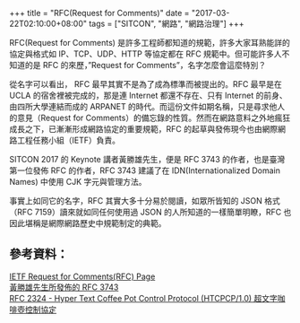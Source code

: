 +++
title = "RFC(Request for Comments)"
date = "2017-03-22T02:10:00+08:00"
tags = ["SITCON", "網路", "網路治理"]
+++

RFC(Request for Comments) 是許多工程師都知道的規範，許多大家耳熟能詳的協定與格式如 IP、TCP、UDP、HTTP 等協定都在 RFC 規範中。但可能許多人不知道的是 RFC 的來歷，”Request for Comments”，名字怎麼會這麼特別？

從名字可以看出， RFC 最早其實不是為了成為標準而被提出的。RFC 最早是在 UCLA 的宿舍裡被完成的，那是連 Internet 都還不存在、只有 Internet 的前身、由四所大學連結而成的 ARPANET 的時代。而這份文件如期名稱，只是尋求他人的意見（Request for Comments）的備忘錄的性質。然而在網路意料之外地瘋狂成長之下，已漸漸形成網路協定的重要規範，RFC 的起草與發佈現今也由網際網路工程任務小組（IETF）負責。

SITCON 2017 的 Keynote 講者黃勝雄先生，便是 RFC 3743 的作者，也是臺灣第一位發佈 RFC 的作者，RFC 3743 建議了在 IDN(Internationalized Domain Names) 中使用 CJK 字元與管理方法。

事實上如同它的名字，RFC 其實大多十分易於閱讀，如眾所皆知的 JSON 格式（RFC 7159）讀來就如同任何使用過 JSON 的人所知道的一樣簡單明瞭，RFC 也因此堪稱是網際網路歷史中規範制定的典範。
## 參考資料：
[ IETF Request for Comments(RFC) Page ]( https://www.ietf.org/rfc.html )  
[ 黃勝雄先生所發佈的 RFC 3743 ]( https://www.ietf.org/rfc/rfc3743.txt )  
[ RFC 2324 - Hyper Text Coffee Pot Control Protocol (HTCPCP/1.0) 超文字咖啡壺控制協定 ]( https://www.ietf.org/rfc/rfc2324.txt )
